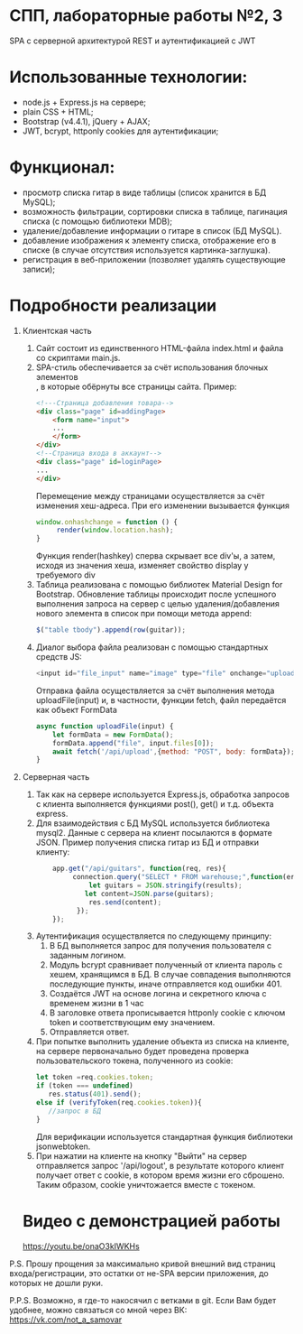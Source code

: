 # СПП, лабораторные работы №2, 3

SPA с серверной архитектурой REST и аутентификацией с JWT

# Использованные технологии:

  - node.js + Express.js на сервере;
  - plain CSS + HTML;
  - Bootstrap (v4.4.1), jQuery + AJAX;
  - JWT, bcrypt, httponly cookies для аутентификации;

# Функционал:
- просмотр списка гитар в виде таблицы (список хранится в БД MySQL);
- возможность фильтрации, сортировки списка в таблице, пагинация списка (с помощью библиотеки MDB);
- удаление/добавление информации о гитаре в список (БД MySQL).
- добавление изображения к элементу списка, отображение его в списке (в случае отсутствия используется картинка-заглушка).
- регистрация в веб-приложении (позволяет удалять существующие записи);

# Подробности реализации
1. Клиентская часть
    1. Сайт состоит из единственного HTML-файла index.html и файла со скриптами main.js. 
    2. SPA-стиль обеспечивается за счёт использования блочных элементов <div class="page">, в которые обёрнуты все страницы сайта. Пример:
         ```html
         <!---Страница добавления товара-->
         <div class="page" id=addingPage>
             <form name="input">
             ...
             </form>
         </div>
         <!--Страница входа в аккаунт-->
         <div class="page" id=loginPage>
         ...
         </div>
         ```
        Перемещение между страницами осуществляется за счёт изменения хеш-адреса. При его изменении вызывается функция
        ```js
        window.onhashchange = function () {
             render(window.location.hash);
        } 
        ```
        Функция render(hashkey) сперва скрывает все div'ы, а затем, исходя из значения хеша, изменяет свойство display у требуемого div
    3. Таблица реализована с помощью библиотек Material Design for Bootstrap. Обновление таблицы происходит после успешного выполнения запроса на сервер с целью удаления/добавления нового элемента в список при помощи метода append:
         ```js
         $("table tbody").append(row(guitar));
         ```
    4. Диалог выбора файла реализован с помощью стандартных средств JS:
         ```js
         <input id="file_input" name="image" type="file" onchange="uploadFile(this)">
        ```
        Отправка файла осуществляется за счёт выполнения метода uploadFile(input) и, в частности, функции fetch, файл передаётся как объект FormData
        ```js
        async function uploadFile(input) {
            let formData = new FormData();
            formData.append("file", input.files[0]);
            await fetch('/api/upload',{method: "POST", body: formData});
        }
        ```

2. Серверная часть
    1. Так как на сервере используется Express.js, обработка запросов с клиента выполняется функциями post(), get() и т.д. объекта express.
    2. Для взаимодействия с БД MySQL используется библиотека mysql2. Данные с сервера на клиент посылаются в формате JSON. Пример получения списка гитар из БД и отправки клиенту:
        ```js
            app.get("/api/guitars", function(req, res){
                 connection.query("SELECT * FROM warehouse;",function(err, results, fields) {
                     let guitars = JSON.stringify(results);
                    let content=JSON.parse(guitars);
                     res.send(content);
                  });
            });
        ```
    3. Аутентификация осуществляется по следующему принципу:
        1. В БД выполняется запрос для получения пользователя с заданным логином. 
        2. Модуль bcrypt сравнивает полученный от клиента пароль с хешем, хранящимся в БД. В случае совпадения выполняются последующие пункты, иначе отправляется код ошибки 401.
        3. Создаётся JWT на основе логина и секретного ключа с временем жизни в 1 час
        4. В заголовке ответа прописывается httponly cookie с  ключом token и соответствующим ему значением.
        5. Отправляется ответ.
    4. При попытке выполнить удаление объекта из списка на клиенте, на сервере первоначально будет проведена проверка пользовательского токена, полученного из cookie:
         ```js
         let token =req.cookies.token;
        if (token === undefined)
            res.status(401).send();
        else if (verifyToken(req.cookies.token)){
            //запрос в БД
        }
        ```
        Для верификации используется стандартная функция библиотеки jsonwebtoken.
    5. При нажатии на клиенте на кнопку "Выйти" на сервер отправляется запрос '/api/logout', в результате которого клиент получает ответ с cookie, в котором время жизни его сброшено. Таким образом, cookie уничтожается вместе с токеном. 
    
    # Видео с демонстрацией работы
    https://youtu.be/onaO3kIWKHs 

P.S. Прошу прощения за максимально кривой внешний вид страниц входа/регистрации, это остатки от не-SPA версии приложения, до которых не дошли руки.

P.P.S. Возможно, я где-то накосячил с ветками в git. Если Вам будет удобнее, можно связаться со мной через ВК:
https://vk.com/not_a_samovar
